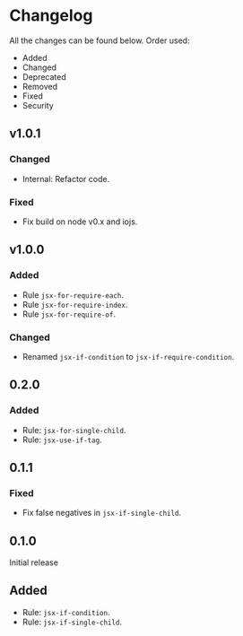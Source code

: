 # Changelog

All the changes can be found below. Order used:

- Added
- Changed
- Deprecated
- Removed
- Fixed
- Security

## v1.0.1

### Changed
- Internal: Refactor code.

### Fixed
- Fix build on node v0.x and iojs.

## v1.0.0

### Added
- Rule `jsx-for-require-each`.
- Rule `jsx-for-require-index`.
- Rule `jsx-for-require-of`.

### Changed
- Renamed `jsx-if-condition` to `jsx-if-require-condition`.

## 0.2.0

### Added
- Rule: `jsx-for-single-child`.
- Rule: `jsx-use-if-tag`.

## 0.1.1

### Fixed
- Fix false negatives in `jsx-if-single-child`.

## 0.1.0

Initial release

## Added
- Rule: `jsx-if-condition`.
- Rule: `jsx-if-single-child`.
